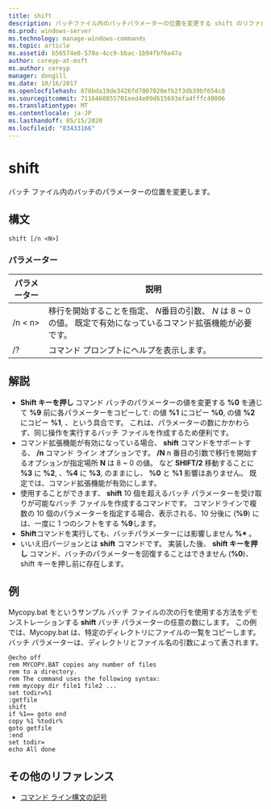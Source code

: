 ```yaml
---
title: shift
description: バッチファイル内のバッチパラメーターの位置を変更する shift のリファレンストピックです。
ms.prod: windows-server
ms.technology: manage-windows-commands
ms.topic: article
ms.assetid: b56574e8-570a-4cc9-bbac-1b94fbf6a47a
author: coreyp-at-msft
ms.author: coreyp
manager: dongill
ms.date: 10/16/2017
ms.openlocfilehash: 870bda19de3426fd7007020efb2f3db39bf654c8
ms.sourcegitcommit: 7116460855701eed4e09d615693efa4fffc40006
ms.translationtype: MT
ms.contentlocale: ja-JP
ms.lasthandoff: 05/15/2020
ms.locfileid: "83433166"
---
```

# <a name="shift"></a>shift

バッチ ファイル内のバッチのパラメーターの位置を変更します。



## <a name="syntax"></a>構文

```
shift [/n <N>]
```

### <a name="parameters"></a>パラメーター

|パラメーター|説明|
|---------|-----------|
|/n \< n>|移行を開始することを指定、 *N*番目の引数、 *N* は 8 ~ 0 の値。 既定で有効になっているコマンド拡張機能が必要です。|
|/?|コマンド プロンプトにヘルプを表示します。|

## <a name="remarks"></a>解説

- **Shift キーを押し** コマンド バッチのパラメーターの値を変更する **%0** を通じて **%9** 前に各パラメーターをコピーして: の値 **%1** にコピー **%0**, の値 **%2** にコピー **%1**, 、という具合です。 これは、パラメーターの数にかかわらず、同じ操作を実行するバッチ ファイルを作成するため便利です。
- コマンド拡張機能が有効になっている場合、 **shift** コマンドをサポートする、 **/n** コマンド ライン オプションです。 **/N** n 番目の引数で移行を開始するオプションが指定場所 **N** は 8 ~ 0 の値。 など **SHIFT/2** 移動することに **%3** に **%2**, 、**%4** に **%3**, のままにし、 **%0** と **%1** 影響はありません。 既定では、コマンド拡張機能が有効にします。
- 使用することができます、 **shift** 10 個を超えるバッチ パラメーターを受け取りが可能なバッチ ファイルを作成するコマンドです。 コマンドラインで複数の 10 個のパラメーターを指定する場合、表示される、10 分後に (**%9**) には、一度に 1 つのシフトをする **%9**します。
- **Shift**コマンドを実行しても、バッチパラメーターには影響しません **%\*** 。
- いいえ旧バージョンとは **shift** コマンドです。 実装した後、 **shift キーを押し** コマンド、バッチのパラメーターを回復することはできません (**%0**)、shift キーを押し前に存在します。

## <a name="examples"></a>例

Mycopy.bat をというサンプル バッチ ファイルの次の行を使用する方法をデモンストレーションする **shift** バッチ パラメーターの任意の数にします。 この例では、Mycopy.bat は、特定のディレクトリにファイルの一覧をコピーします。 バッチ パラメーターは、ディレクトリとファイル名の引数によって表されます。
```
@echo off 
rem MYCOPY.BAT copies any number of files
rem to a directory.
rem The command uses the following syntax:
rem mycopy dir file1 file2 ... 
set todir=%1
:getfile
shift
if %1== goto end
copy %1 %todir%
goto getfile
:end
set todir=
echo All done
```

## <a name="additional-references"></a>その他のリファレンス

- [コマンド ライン構文の記号](command-line-syntax-key.md)
